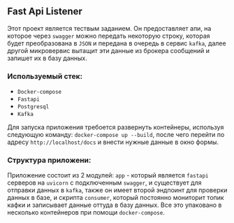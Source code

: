 ## Fast Api Listener

Этот проект является тествым заданием. Он предоставляет апи, на которое через `swagger` можно передать некоторую строку,
которая будет преобразована в `JSON` и передана в очередь в сервис `kafka`, далее другой микровервис вытащит эти
данные из брокера сообщений и запишет их в базу данных.

### Используемый стек:

- `Docker-compose`
- `Fastapi`
- `Postgresql`
- `Kafka`

Для запуска приложения требоется развернуть контейнеры, используя следующую команду: `docker-compose up --build`,
после чего перейти по адресу `http://localhost/docs` и внести нужные данные в окно формы.

### Структура приложени:

Приложение состоит из 2 модулей: `app` - который является `fastapi` серверов на `uvicorn` с подключенным `swagger`,
и существует для отправки данных в `kafka`, также он имеет второй эндпоинт для проверки данных в базе, и скрипта 
`consumer`, который постоянно мониторит топик кафки и записывает данные оттуда в базу данных. Все это упаковано
в несколько контейнеров при помощи `docker-compose`.